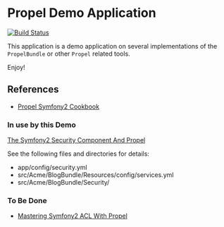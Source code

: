 # Propel Demo Application

[![Build Status](https://secure.travis-ci.org/havvg/symfony-propel-demo.png?branch=master)](http://travis-ci.org/havvg/symfony-propel-demo)

This application is a demo application on several implementations of the `PropelBundle`
or other `Propel` related tools.

Enjoy!

## References

* [Propel Symfony2 Cookbook]

### In use by this Demo

[The Symfony2 Security Component And Propel]

See the following files and directories for details:

* app/config/security.yml
* src/Acme/BlogBundle/Resources/config/services.yml
* src/Acme/BlogBundle/Security/

### To Be Done

* [Mastering Symfony2 ACL With Propel]

[Propel Symfony2 Cookbook]: http://www.propelorm.org/cookbook/symfony2/
[The Symfony2 Security Component And Propel]: http://www.propelorm.org/cookbook/symfony2/the-symfony2-security-component-and-propel.html
[Mastering Symfony2 ACL With Propel]: http://www.propelorm.org/cookbook/symfony2/mastering-symfony2-acl-with-propel.html
